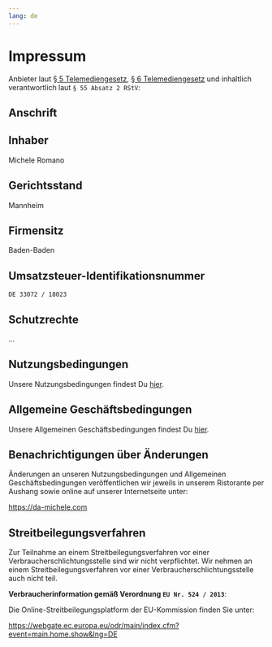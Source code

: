 ```yaml
---
lang: de
---
```


# Impressum

Anbieter laut [§ 5 Telemediengesetz](https://www.gesetze-im-internet.de/tmg/__5.html), [§ 6 Telemediengesetz](https://www.gesetze-im-internet.de/tmg/__6.html) und inhaltlich verantwortlich laut `§ 55 Absatz 2 RStV`:

## Anschrift

<RestaurantAddress/>

## Inhaber

Michele Romano

## Gerichtsstand

Mannheim

## Firmensitz

Baden-Baden

## Umsatzsteuer-Identifikationsnummer

`DE 33072 / 18023`

## Schutzrechte

...

## Nutzungsbedingungen

Unsere Nutzungsbedingungen findest Du [hier](./legal/terms.md#nutzungsbedingungen).

## Allgemeine Geschäftsbedingungen

Unsere Allgemeinen Geschäftsbedingungen findest Du [hier](./legal/terms.md#allgemeine-geschaftsbedingungen).

## Benachrichtigungen über Änderungen

Änderungen an unseren Nutzungsbedingungen und Allgemeinen Geschäftsbedingungen veröffentlichen wir jeweils in unserem Ristorante per Aushang sowie online auf unserer Internetseite unter:

<https://da-michele.com>

## Streitbeilegungsverfahren

Zur Teilnahme an einem Streitbeilegungsverfahren vor einer Verbraucherschlichtungsstelle sind wir nicht verpflichtet.
Wir nehmen an einem Streitbeilegungsverfahren vor einer Verbraucherschlichtungsstelle auch nicht teil.

**Verbraucherinformation gemäß Verordnung `EU Nr. 524 / 2013`**:

Die Online-Streitbeilegungsplatform der EU-Kommission finden Sie unter:

<https://webgate.ec.europa.eu/odr/main/index.cfm?event=main.home.show&lng=DE>
